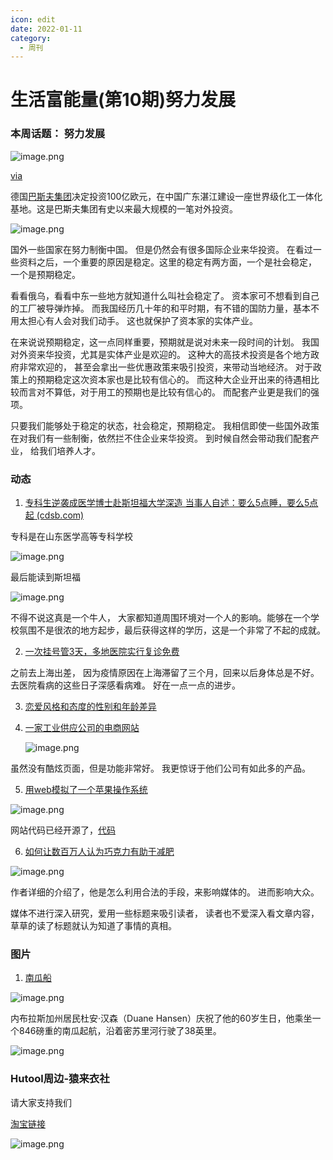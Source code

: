 ```yaml
---
icon: edit
date: 2022-01-11
category:
  - 周刊
---
```




# 生活富能量(第10期)努力发展

### 本周话题： 努力发展

![image.png](https://s2.loli.net/2022/09/23/aebSXlIHrs7Tjon.png)

[via](https://www.zhihu.com/question/544376659)

德国[巴斯夫集团](https://www.zhihu.com/search?q=%E5%B7%B4%E6%96%AF%E5%A4%AB%E9%9B%86%E5%9B%A2&search_source=Entity&hybrid_search_source=Entity&hybrid_search_extra=%7B%22sourceType%22%3A%22answer%22%2C%22sourceId%22%3A2678086415%7D)决定投资100亿欧元，在中国广东湛江建设一座世界级化工一体化基地。这是巴斯夫集团有史以来最大规模的一笔对外投资。

![image.png](https://s2.loli.net/2022/09/23/MfxVkQhqSF73wcL.png)

国外一些国家在努力制衡中国。 但是仍然会有很多国际企业来华投资。 在看过一些资料之后，一个重要的原因是稳定。这里的稳定有两方面，一个是社会稳定， 一个是预期稳定。

看看俄乌，看看中东一些地方就知道什么叫社会稳定了。 资本家可不想看到自己的工厂被导弹炸掉。 而我国经历几十年的和平时期，有不错的国防力量，基本不用太担心有人会对我们动手。   这也就保护了资本家的实体产业。 

在来说说预期稳定，这一点同样重要，预期就是说对未来一段时间的计划。 我国对外资来华投资，尤其是实体产业是欢迎的。 这种大的高技术投资是各个地方政府非常欢迎的， 甚至会拿出一些优惠政策来吸引投资，来带动当地经济。  对于政策上的预期稳定这次资本家也是比较有信心的。   而这种大企业开出来的待遇相比较而言对不算低，对于用工的预期也是比较有信心的。   而配套产业更是我们的强项。 

只要我们能够处于稳定的状态，社会稳定，预期稳定。   我相信即使一些国外政策在对我们有一些制衡，依然拦不住企业来华投资。   到时候自然会带动我们配套产业， 给我们培养人才。  



### 动态

1. [专科生逆袭成医学博士赴斯坦福大学深造 当事人自述：要么5点睡，要么5点起 (cdsb.com)](https://static.cdsb.com/micropub/Articles/202209/40995051b6bb096ab59fbed3af583d55.html)

专科是在山东医学高等专科学校

![image.png](https://s2.loli.net/2022/09/21/DF8GivZSr73IPW9.png)



最后能读到斯坦福

![image.png](https://s2.loli.net/2022/09/21/ivaAwU4YS82rtfC.png)

不得不说这真是一个牛人， 大家都知道周围环境对一个人的影响。能够在一个学校氛围不是很浓的地方起步，最后获得这样的学历，这是一个非常了不起的成就。



2. [一次挂号管3天，多地医院实行复诊免费 ](http://www.jksb.com.cn/html/shenghuo/2022/0920/178068.html)

之前去上海出差， 因为疫情原因在上海滞留了三个月，回来以后身体总是不好。 去医院看病的这些日子深感看病难。   好在一点一点的进步。



3. [恋爱风格和态度的性别和年龄差异](https://www.dimensional.me/blog/gender-differences-in-love-attitudes-and-expression)



4. [一家工业供应公司的电商网站](https://www.bedelstein.com/post/mcmaster-carr)

   ![image.png](https://s2.loli.net/2022/09/27/U37I5YvOtBwKGJk.png)

虽然没有酷炫页面，但是功能非常好。  我更惊讶于他们公司有如此多的产品。

5. [用web模拟了一个苹果操作系统](https://macos1.vercel.app/)

![image.png](https://s2.loli.net/2022/09/27/mGwESJqdkt2fn68.png)

网站代码已经开源了，[代码](https://github.com/an0n7os/macos-web)   

6. [如何让数百万人认为巧克力有助于减肥](https://github.com/an0n7os/macos-web)

![image.png](https://s2.loli.net/2022/09/27/pMjvWiCyhVSlAtU.png)

作者详细的介绍了，他是怎么利用合法的手段，来影响媒体的。 进而影响大众。  



媒体不进行深入研究，爱用一些标题来吸引读者， 读者也不爱深入看文章内容，草草的读了标题就认为知道了事情的真相。



### 图片

1.  [南瓜船](https://www.smithsonianmag.com/smart-news/pumpkin-boat-world-record-180980723/)

![image.png](https://s2.loli.net/2022/09/17/q4HblZgBmjXS7a3.png)

内布拉斯加州居民杜安·汉森（Duane Hansen）庆祝了他的60岁生日，他乘坐一个846磅重的南瓜起航，沿着密苏里河行驶了38英里。

![image.png](https://s2.loli.net/2022/09/17/I8VDyPUeHhtsrJg.png)



### Hutool周边-猿来衣社

请大家支持我们

[淘宝链接](https://shop108037867.taobao.com/)

![image.png](https://s2.loli.net/2022/09/27/VlD218vtMW3LUkC.png)